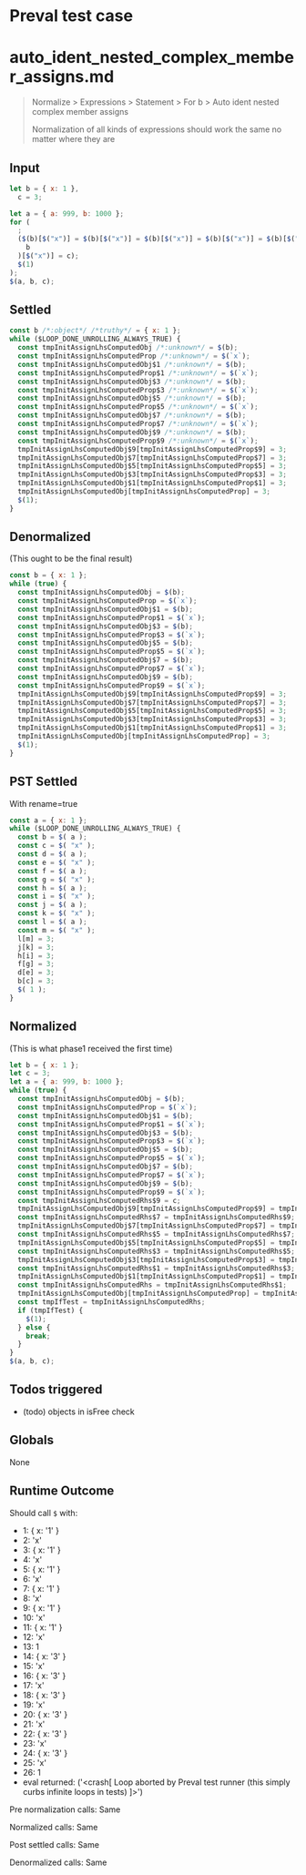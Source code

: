 # Preval test case

# auto_ident_nested_complex_member_assigns.md

> Normalize > Expressions > Statement > For b > Auto ident nested complex member assigns
>
> Normalization of all kinds of expressions should work the same no matter where they are

## Input

`````js filename=intro
let b = { x: 1 },
  c = 3;

let a = { a: 999, b: 1000 };
for (
  ;
  ($(b)[$("x")] = $(b)[$("x")] = $(b)[$("x")] = $(b)[$("x")] = $(b)[$("x")] = $(
    b
  )[$("x")] = c);
  $(1)
);
$(a, b, c);
`````


## Settled


`````js filename=intro
const b /*:object*/ /*truthy*/ = { x: 1 };
while ($LOOP_DONE_UNROLLING_ALWAYS_TRUE) {
  const tmpInitAssignLhsComputedObj /*:unknown*/ = $(b);
  const tmpInitAssignLhsComputedProp /*:unknown*/ = $(`x`);
  const tmpInitAssignLhsComputedObj$1 /*:unknown*/ = $(b);
  const tmpInitAssignLhsComputedProp$1 /*:unknown*/ = $(`x`);
  const tmpInitAssignLhsComputedObj$3 /*:unknown*/ = $(b);
  const tmpInitAssignLhsComputedProp$3 /*:unknown*/ = $(`x`);
  const tmpInitAssignLhsComputedObj$5 /*:unknown*/ = $(b);
  const tmpInitAssignLhsComputedProp$5 /*:unknown*/ = $(`x`);
  const tmpInitAssignLhsComputedObj$7 /*:unknown*/ = $(b);
  const tmpInitAssignLhsComputedProp$7 /*:unknown*/ = $(`x`);
  const tmpInitAssignLhsComputedObj$9 /*:unknown*/ = $(b);
  const tmpInitAssignLhsComputedProp$9 /*:unknown*/ = $(`x`);
  tmpInitAssignLhsComputedObj$9[tmpInitAssignLhsComputedProp$9] = 3;
  tmpInitAssignLhsComputedObj$7[tmpInitAssignLhsComputedProp$7] = 3;
  tmpInitAssignLhsComputedObj$5[tmpInitAssignLhsComputedProp$5] = 3;
  tmpInitAssignLhsComputedObj$3[tmpInitAssignLhsComputedProp$3] = 3;
  tmpInitAssignLhsComputedObj$1[tmpInitAssignLhsComputedProp$1] = 3;
  tmpInitAssignLhsComputedObj[tmpInitAssignLhsComputedProp] = 3;
  $(1);
}
`````


## Denormalized
(This ought to be the final result)

`````js filename=intro
const b = { x: 1 };
while (true) {
  const tmpInitAssignLhsComputedObj = $(b);
  const tmpInitAssignLhsComputedProp = $(`x`);
  const tmpInitAssignLhsComputedObj$1 = $(b);
  const tmpInitAssignLhsComputedProp$1 = $(`x`);
  const tmpInitAssignLhsComputedObj$3 = $(b);
  const tmpInitAssignLhsComputedProp$3 = $(`x`);
  const tmpInitAssignLhsComputedObj$5 = $(b);
  const tmpInitAssignLhsComputedProp$5 = $(`x`);
  const tmpInitAssignLhsComputedObj$7 = $(b);
  const tmpInitAssignLhsComputedProp$7 = $(`x`);
  const tmpInitAssignLhsComputedObj$9 = $(b);
  const tmpInitAssignLhsComputedProp$9 = $(`x`);
  tmpInitAssignLhsComputedObj$9[tmpInitAssignLhsComputedProp$9] = 3;
  tmpInitAssignLhsComputedObj$7[tmpInitAssignLhsComputedProp$7] = 3;
  tmpInitAssignLhsComputedObj$5[tmpInitAssignLhsComputedProp$5] = 3;
  tmpInitAssignLhsComputedObj$3[tmpInitAssignLhsComputedProp$3] = 3;
  tmpInitAssignLhsComputedObj$1[tmpInitAssignLhsComputedProp$1] = 3;
  tmpInitAssignLhsComputedObj[tmpInitAssignLhsComputedProp] = 3;
  $(1);
}
`````


## PST Settled
With rename=true

`````js filename=intro
const a = { x: 1 };
while ($LOOP_DONE_UNROLLING_ALWAYS_TRUE) {
  const b = $( a );
  const c = $( "x" );
  const d = $( a );
  const e = $( "x" );
  const f = $( a );
  const g = $( "x" );
  const h = $( a );
  const i = $( "x" );
  const j = $( a );
  const k = $( "x" );
  const l = $( a );
  const m = $( "x" );
  l[m] = 3;
  j[k] = 3;
  h[i] = 3;
  f[g] = 3;
  d[e] = 3;
  b[c] = 3;
  $( 1 );
}
`````


## Normalized
(This is what phase1 received the first time)

`````js filename=intro
let b = { x: 1 };
let c = 3;
let a = { a: 999, b: 1000 };
while (true) {
  const tmpInitAssignLhsComputedObj = $(b);
  const tmpInitAssignLhsComputedProp = $(`x`);
  const tmpInitAssignLhsComputedObj$1 = $(b);
  const tmpInitAssignLhsComputedProp$1 = $(`x`);
  const tmpInitAssignLhsComputedObj$3 = $(b);
  const tmpInitAssignLhsComputedProp$3 = $(`x`);
  const tmpInitAssignLhsComputedObj$5 = $(b);
  const tmpInitAssignLhsComputedProp$5 = $(`x`);
  const tmpInitAssignLhsComputedObj$7 = $(b);
  const tmpInitAssignLhsComputedProp$7 = $(`x`);
  const tmpInitAssignLhsComputedObj$9 = $(b);
  const tmpInitAssignLhsComputedProp$9 = $(`x`);
  const tmpInitAssignLhsComputedRhs$9 = c;
  tmpInitAssignLhsComputedObj$9[tmpInitAssignLhsComputedProp$9] = tmpInitAssignLhsComputedRhs$9;
  const tmpInitAssignLhsComputedRhs$7 = tmpInitAssignLhsComputedRhs$9;
  tmpInitAssignLhsComputedObj$7[tmpInitAssignLhsComputedProp$7] = tmpInitAssignLhsComputedRhs$7;
  const tmpInitAssignLhsComputedRhs$5 = tmpInitAssignLhsComputedRhs$7;
  tmpInitAssignLhsComputedObj$5[tmpInitAssignLhsComputedProp$5] = tmpInitAssignLhsComputedRhs$5;
  const tmpInitAssignLhsComputedRhs$3 = tmpInitAssignLhsComputedRhs$5;
  tmpInitAssignLhsComputedObj$3[tmpInitAssignLhsComputedProp$3] = tmpInitAssignLhsComputedRhs$3;
  const tmpInitAssignLhsComputedRhs$1 = tmpInitAssignLhsComputedRhs$3;
  tmpInitAssignLhsComputedObj$1[tmpInitAssignLhsComputedProp$1] = tmpInitAssignLhsComputedRhs$1;
  const tmpInitAssignLhsComputedRhs = tmpInitAssignLhsComputedRhs$1;
  tmpInitAssignLhsComputedObj[tmpInitAssignLhsComputedProp] = tmpInitAssignLhsComputedRhs;
  const tmpIfTest = tmpInitAssignLhsComputedRhs;
  if (tmpIfTest) {
    $(1);
  } else {
    break;
  }
}
$(a, b, c);
`````


## Todos triggered


- (todo) objects in isFree check


## Globals


None


## Runtime Outcome


Should call `$` with:
 - 1: { x: '1' }
 - 2: 'x'
 - 3: { x: '1' }
 - 4: 'x'
 - 5: { x: '1' }
 - 6: 'x'
 - 7: { x: '1' }
 - 8: 'x'
 - 9: { x: '1' }
 - 10: 'x'
 - 11: { x: '1' }
 - 12: 'x'
 - 13: 1
 - 14: { x: '3' }
 - 15: 'x'
 - 16: { x: '3' }
 - 17: 'x'
 - 18: { x: '3' }
 - 19: 'x'
 - 20: { x: '3' }
 - 21: 'x'
 - 22: { x: '3' }
 - 23: 'x'
 - 24: { x: '3' }
 - 25: 'x'
 - 26: 1
 - eval returned: ('<crash[ Loop aborted by Preval test runner (this simply curbs infinite loops in tests) ]>')

Pre normalization calls: Same

Normalized calls: Same

Post settled calls: Same

Denormalized calls: Same
